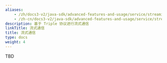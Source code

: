 ```yaml
---
aliases:
    - /zh/docs3-v2/java-sdk/advanced-features-and-usage/service/streaming/
    - /zh-cn/docs3-v2/java-sdk/advanced-features-and-usage/service/streaming/
description: 基于 Triple 协议进行流式通信
linkTitle: 流式通信
title: 流式通信
type: docs
weight: 4
---
```







TBD